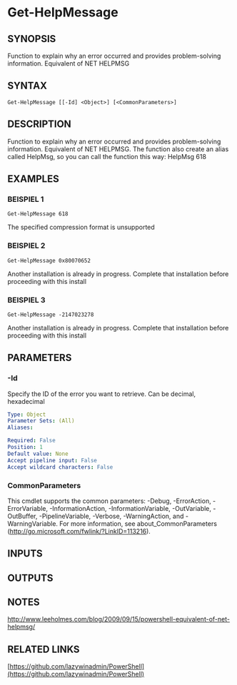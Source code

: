 ﻿---
external help file: TGH-help.xml
Module Name: TGH
online version: https://github.com/lazywinadmin/PowerShell
schema: 2.0.0
---

# Get-HelpMessage

## SYNOPSIS
Function to explain why an error occurred and provides problem-solving information.
Equivalent of NET HELPMSG

## SYNTAX

```
Get-HelpMessage [[-Id] <Object>] [<CommonParameters>]
```

## DESCRIPTION
Function to explain why an error occurred and provides problem-solving information.
Equivalent of NET HELPMSG.
The function also create an alias called HelpMsg, so you can call the function this way:
HelpMsg 618

## EXAMPLES

### BEISPIEL 1
```
Get-HelpMessage 618
```

The specified compression format is unsupported

### BEISPIEL 2
```
Get-HelpMessage 0x80070652
```

Another installation is already in progress.
Complete that installation before proceeding with this install

### BEISPIEL 3
```
Get-HelpMessage -2147023278
```

Another installation is already in progress.
Complete that installation before proceeding with this install

## PARAMETERS

### -Id
Specify the ID of the error you want to retrieve.
Can be decimal, hexadecimal

```yaml
Type: Object
Parameter Sets: (All)
Aliases:

Required: False
Position: 1
Default value: None
Accept pipeline input: False
Accept wildcard characters: False
```

### CommonParameters
This cmdlet supports the common parameters: -Debug, -ErrorAction, -ErrorVariable, -InformationAction, -InformationVariable, -OutVariable, -OutBuffer, -PipelineVariable, -Verbose, -WarningAction, and -WarningVariable.
For more information, see about_CommonParameters (http://go.microsoft.com/fwlink/?LinkID=113216).

## INPUTS

## OUTPUTS

## NOTES
http://www.leeholmes.com/blog/2009/09/15/powershell-equivalent-of-net-helpmsg/

## RELATED LINKS

[https://github.com/lazywinadmin/PowerShell](https://github.com/lazywinadmin/PowerShell)

